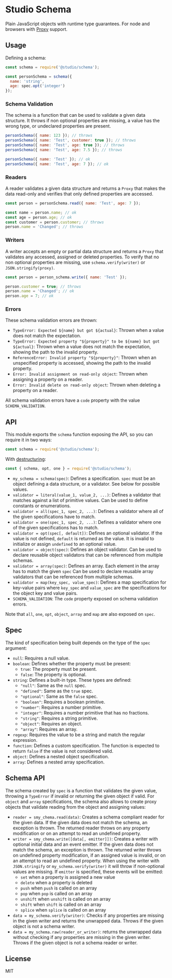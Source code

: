 # Studio Schema

Plain JavaScript objects with runtime type guarantees. For node and browsers
with [Proxy][1] support.

## Usage

Defining a schema:

```js
const schema = require('@studio/schema');

const personSchema = schema({
  name: 'string',
  age: spec.opt('integer')
});
```

### Schema Validation

The schema is a function that can be used to validate a given data structure.
It throws if non optional properties are missing, a value has the wrong type,
or undeclared properties are present.

```js
personSchema({ name: 123 }); // throws
personSchema({ name: 'Test', customer: true }); // throws
personSchema({ name: 'Test', age: true }); // throws
personSchema({ name: 'Test', age: 7.5 }); // throws

personSchema({ name: 'Test' }); // ok
personSchema({ name: 'Test', age: 7 }); // ok
```

### Readers

A reader validates a given data structure and returns a `Proxy` that makes the
data read-only and verifies that only defined properties are accessed.

```js
const person = personSchema.read({ name: 'Test', age: 7 });

const name = person.name; // ok
const age = person.age; // ok
const customer = person.customer; // throws
person.name = 'Changed'; // throws
```

### Writers

A writer accepts an empty or partial data structure and returns a `Proxy` that
validates any accessed, assigned or deleted properties. To verify that no non
optional properties are missing, use `schema.verify(writer)` or
`JSON.stringify(proxy)`.

```js
const person = person_schema.write({ name: 'Test' });

person.customer = true; // throws
person.name = 'Changed'; // ok
person.age = 7; // ok
```

### Errors

These schema validation errors are thrown:

- `TypeError: Expected ${name} but got ${actual}`: Thrown when a value does not
  match the expectation.
- `TypeError: Expected property "${property}" to be ${name} but got ${actual}`:
  Thrown when a value does not match the expectation, showing the path to the
  invalid property.
- `ReferenceError: Invalid property "${property}"`: Thrown when an unspecified
  property is accessed, showing the path to the invalid property.
- `Error: Invalid assignment on read-only object`: Thrown when assigning a
  property on a reader.
- `Error: Invalid delete on read-only object`: Thrown when deleting a property
  on a reader.

All schema validation errors have a `code` property with the value
`SCHEMA_VALIDATION`.

## API

This module exports the `schema` function exposing the API, so you can require
it in two ways:

```js
const schema = require('@studio/schema');
```

With [destructuring][2]:

```js
const { schema, opt, one } = require('@studio/schema');
```

- `my_schema = schema(spec)`: Defines a specification. `spec` must be an object
  defining a data structure, or a validator. See below for possible values.
- `validator = literal(value_1, value_2, ...)`: Defines a validator that
  matches against a list of primitive values. Can be used to define constants
  or enumerations.
- `validator = all(spec_1, spec_2, ...)`: Defines a validator where all of
  the given specifications have to match.
- `validator = one(spec_1, spec_2, ...)`: Defines a validator where one of
  the given specifications has to match.
- `validator = opt(spec[, default])`: Defines an optional validator. If the
  value is not defined, `default` is returned as the value. It is invalid to
  initialize or assign `undefined` to an optional value.
- `validator = object(spec)`: Defines an object validator. Can be used to
  declare reusable object validators that can be referenced from multiple
  schemas.
- `validator = array(spec)`: Defines an array. Each element in the array has to
  match the given `spec` Can be used to declare reusable array validators that
  can be referenced from multiple schemas.
- `validator = map(key_spec, value_spec)`: Defines a map specification for
  key-value pairs where `key_spec` and `value_spec` are the specifications for
  the object key and value pairs.
- `SCHEMA_VALIDATION`: The `code` property exposed on schema validation errors.

Note that `all`, `one`, `opt`, `object`, `array` and `map` are also exposed on
`spec`.

## Spec

The kind of specification being built depends on the type of the `spec`
argument:

- `null`: Requires a null value.
- `boolean`: Defines whether the property must be present:
  - `true`: The property must be present.
  - `false`: The property is optional.
- `string`: Defines a built-in type. These types are defined:
  - `"null"`: Same as the `null` spec.
  - `"defined"`: Same as the `true` spec.
  - `"optional"`: Same as the `false` spec.
  - `"boolean"`: Requires a boolean primitive.
  - `"number"`: Requires a number primitive.
  - `"integer"`: Requires a number primitive that has no fractions.
  - `"string"`: Requires a string primitive.
  - `"object"`: Requires an object.
  - `"array"`: Requires an array.
- `regexp`: Requires the value to be a string and match the regular expression.
- `function`: Defines a custom specification. The function is expected to
  return `false` if the value is not considered valid.
- `object`: Defines a nested object specification.
- `array`: Defines a nested array specification.

## Schema API

The schema created by `spec` is a function that validates the given value,
throwing a `TypeError` if invalid or returning the given object if valid. For
`object` and `array` specifications, the schema also allows to create proxy
objects that validate reading from the object and assigning values:

- `reader = smy_chema.read(data)`: Creates a schema compliant reader for the
  given data. If the given data does not match the schema, an exception is
  thrown. The returned reader throws on any property modification or on an
  attempt to read an undefined property.
- `writer = smy_chema.write([data[, emitter]])`: Creates a writer with optional
  initial data and an event emitter. If the given data does not match the
  schema, an exception is thrown. The returned writer throws on undefined
  property modification, if an assigned value is invalid, or on an attempt to
  read an undefined property. When using the writer with `JSON.stringify` or
  `my_schema.verify(writer)` it will throw if non-optional values are missing.
  If `emitter` is specified, these events will be emitted:
  - `set` when a property is assigned a new value
  - `delete` when a property is deleted
  - `push` when `push` is called on an array
  - `pop` when `pop` is called on an array
  - `unshift` when `unshift` is called on an array
  - `shift` when `shift` is called on an array
  - `splice` when `splice` is called on an array
- `data = my_schema.verify(writer)`: Checks if any properties are missing in
  the given writer and returns the unwrapped data. Throws if the given object
  is not a schema writer.
- `data = my_schema.raw(reader_or_writer)`: returns the unwrapped data without
  checking if any properties are missing in the given writer. Throws if the
  given object is not a schema reader or writer.

## License

MIT

[1]: https://developer.mozilla.org/en-US/docs/Web/JavaScript/Reference/Global_Objects/Proxy
[2]: https://developer.mozilla.org/en-US/docs/Web/JavaScript/Reference/Operators/Destructuring_assignment
